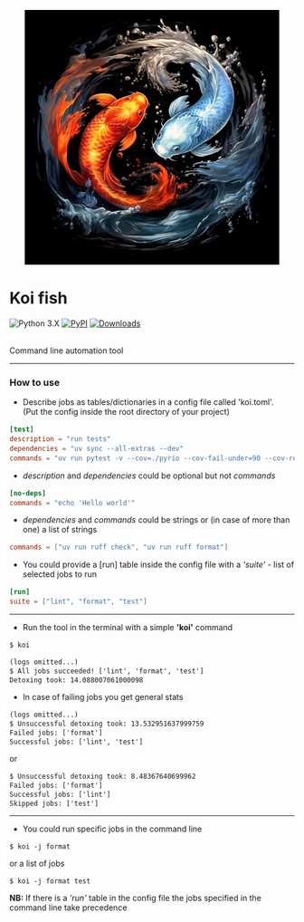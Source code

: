 <p align="center">
  <img src="https://github.com/kaliv0/koi_fish/blob/main/assets/koi-fish.jpg?raw=true" width="450" alt="Koi fish">
</p>

# Koi fish

![Python 3.X](https://img.shields.io/badge/python-^3.11-blue?style=flat-square&logo=Python&logoColor=white)
[![PyPI](https://img.shields.io/pypi/v/koi-fish.svg)](https://pypi.org/project/koi-fish/)
[![Downloads](https://static.pepy.tech/badge/koi-fish)](https://pepy.tech/projects/koi-fish)

<br>Command line automation tool

---------------------------
### How to use
- Describe jobs as tables/dictionaries in a config file called 'koi.toml'.
<br>(Put the config inside the root directory of your project)
```toml
[test]
description = "run tests"
dependencies = "uv sync --all-extras --dev"
commands = "uv run pytest -v --cov=./pyrio --cov-fail-under=90 --cov-report=xml"
```
- <i>description</i> and <i>dependencies</i> could be optional but not <i>commands</i>
```toml
[no-deps]
commands = "echo 'Hello world'"
```
- <i>dependencies</i> and <i>commands</i> could be strings or (in case of more than one) a list of strings
```toml
commands = ["uv run ruff check", "uv run ruff format"]
```

- You could provide a [run] table inside the config file with a <i>'suite'</i> - list of selected jobs to run
```toml
[run]
suite = ["lint", "format", "test"]
```
---------------------------
- Run the tool in the terminal with a simple <b>'koi'</b> command
```shell
$ koi
```
```shell
(logs omitted...)
$ All jobs succeeded! ['lint', 'format', 'test']
Detoxing took: 14.088007061000098
```
- In case of failing jobs you get general stats
```shell
(logs omitted...)
$ Unsuccessful detoxing took: 13.532951637999759
Failed jobs: ['format']
Successful jobs: ['lint', 'test']
```
or
```shell
$ Unsuccessful detoxing took: 8.48367640699962
Failed jobs: ['format']
Successful jobs: ['lint']
Skipped jobs: ['test']
```
---------------------------
- You could run specific jobs in the command line
```shell
$ koi -j format
```
or a list of jobs
```shell
$ koi -j format test
```
<b>NB:</b> If there is a <i>'run'</i> table in the config file the jobs specified in the command line take precedence

